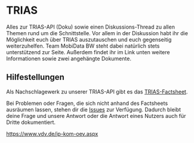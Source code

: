 # TRIAS
Alles zur TRIAS-API (Doku) sowie einen Diskussions-Thread zu allen Themen rund um die Schnittstelle. Vor allem in der Diskussion habt ihr die Möglichkeit euch über TRIAS auszutauschen und euch gegenseitig weiterzuhelfen. Team MobiData BW steht dabei natürlich stets unterstützend zur Seite. Außerdem findet ihr im Link unten weitere Informationen sowie zwei angehängte Dokumente. 

## Hilfestellungen
Als Nachschlagewerk zu unserer TRIAS-API gibt es das [TRIAS-Factsheet](https://www.mobidata-bw.de/data/MobiDataBW_Factsheet_TRIAS.pdf).

Bei Problemen oder Fragen, die sich nicht anhand des Factsheets ausräumen lassen, stehen dir die [Issues](https://github.com/mobidata-bw/TRIAS/issues) zur Verfügung. Dadurch bleibt deine Frage und unsere Antwort oder die Antwort eines Nutzers auch für Dritte dokumentiert.

https://www.vdv.de/ip-kom-oev.aspx
